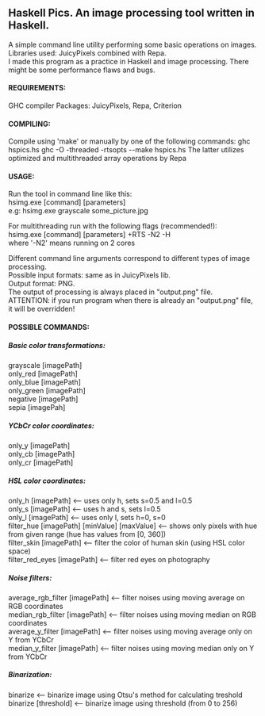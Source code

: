 ## Haskell Pics. An image processing tool written in Haskell.

A simple command line utility performing some basic operations on images.  
Libraries used: JuicyPixels combined with Repa.  
I made this program as a practice in Haskell and image processing. There might be some performance flaws and bugs.


#### REQUIREMENTS:

GHC compiler
Packages: JuicyPixels, Repa, Criterion


#### COMPILING:

Compile using 'make' or manually by one of the following commands:
ghc hspics.hs
ghc -O -threaded -rtsopts --make hspics.hs
The latter utilizes optimized and multithreaded array operations by Repa


#### USAGE:

Run the tool in command line like this:  
hsimg.exe [command] [parameters]  
e.g: hsimg.exe grayscale some_picture.jpg  

For multithreading run with the following flags (recommended!):  
hsimg.exe [command] [parameters] +RTS -N2 -H  
where '-N2' means running on 2 cores  

Different command line arguments correspond to different types of image processing.  
Possible input formats: same as in JuicyPixels lib.  
Output format: PNG.  
The output of processing is always placed in "output.png" file.  
ATTENTION: if you run program when there is already an "output.png" file, it will be overridden!  


#### POSSIBLE COMMANDS:

##### Basic color transformations:

grayscale [imagePath]  
only_red [imagePath]  
only_blue [imagePath]  
only_green [imagePath]  
negative [imagePath]  
sepia [imagePah] 

##### YCbCr color coordinates: 
only_y [imagePath]  
only_cb [imagePath]  
only_cr [imagePath]  

##### HSL color coordinates:  
only_h [imagePath]  <-- uses only h, sets s=0.5 and l=0.5  
only_s [imagePath]  <-- uses h and s, sets l=0.5  
only_l [imagePath]  <-- uses only l, sets h=0, s=0  
filter_hue [imagePath] [minValue] [maxValue]  <-- shows only pixels with hue from given range (hue has values from [0, 360])  
filter_skin [imagePath]  <-- filter the color of human skin (using HSL color space)  
filter_red_eyes [imagePath]  <-- filter red eyes on photography  

##### Noise filters:  
average_rgb_filter [imagePath]  <-- filter noises using moving average on RGB coordinates  
median_rgb_filter [imagePath]  <-- filter noises using moving median on RGB coordinates  
average_y_filter [imagePath]  <-- filter noises using moving average only on Y from YCbCr  
median_y_filter [imagePath]  <-- filter noises using moving median only on Y from YCbCr  

##### Binarization:  
binarize <-- binarize image using Otsu's method for calculating treshold  
binarize [threshold] <-- binarize image using threshold (from 0 to 256)  
